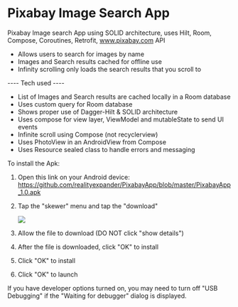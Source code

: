 # Pixabay Image Search App
Pixabay Image search App using SOLID architecture, uses Hilt, Room, Compose, Coroutines, Retrofit, www.pixabay.com API

<!--
[<img src="https://user-images.githubusercontent.com/5157474/171551314-c0e1dd15-310a-4808-9c25-1be2749a0980.png" width="350"/>](https://user-images.githubusercontent.com/5157474/171551314-c0e1dd15-310a-4808-9c25-1be2749a0980.png)
-->

- Allows users to search for images by name
- Images and Search results cached for offline use
- Infinity scrolling only loads the search results that you scroll to

---- Tech used ----
- List of Images and Search results are cached locally in a Room database
- Uses custom query for Room database
- Shows proper use of Dagger-Hilt & SOLID architecture
- Uses compose for view layer, ViewModel and mutableState to send UI events
- Infinite scroll using Compose (not recyclerview)
- Uses PhotoView in an AndroidView from Compose
- Uses Resource sealed class to handle errors and messaging

To install the Apk:

1. Open this link on your Android device:
   https://github.com/realityexpander/PixabayApp/blob/master/PixabayApp_1.0.apk
2. Tap the "skewer" menu and tap the "download"

   [![](https://user-images.githubusercontent.com/5157474/147434050-57102a30-af32-46ed-a90b-d94e0c4a4f35.jpg)]()
3. Allow the file to download (DO NOT click "show details")
4. After the file is downloaded, click "OK" to install
5. Click "OK" to install
6. Click "OK" to launch

If you have developer options turned on, you may need to turn off "USB Debugging" if the "Waiting for debugger" dialog is displayed.
